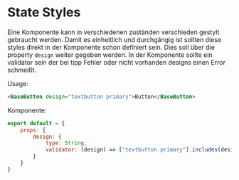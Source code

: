 # State Styles

Eine Komponente kann in verschiedenen zuständen verschieden gestylt gebraucht werden. Damit es einheitlich und durchgängig ist sollten diese styles direkt in der Komponente schon definiert sein. Dies soll über die property `design` weiter gegeben werden. In der Komponente sollte ein validator sein der bei tipp Fehler oder nicht vorhanden designs einen Error schmeißt.

Usage:

```html
<BaseButton design="textbutton primary">Button</BaseButton>
```

Komponente:

```javascript
export default = {
	props: {
		design: {
			type: String,
			validator: (design) => ["textbutton primary"].includes(design)
		}
	}
}
```
